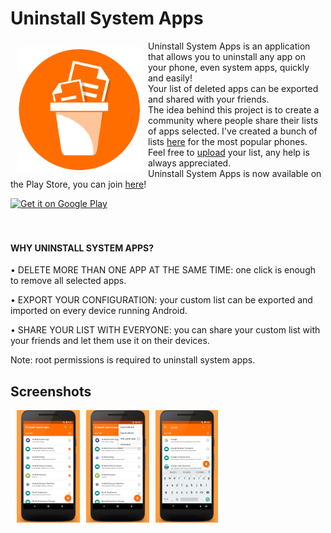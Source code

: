# Uninstall System Apps
<img src="/resources_readme/Launch_icon.png" align="left" width="200" hspace="10" vspace="10">Uninstall System Apps is an application that allows you to uninstall any app on your phone, even system apps, quickly and easily! <br/>
Your list of deleted apps can be exported and shared with your friends.<br/>
The idea behind this project is to create a community where people share their lists of apps selected. I've created a bunch of lists [here](https://mega.nz/#F!SHZiHYpI!yI6_Xoz7gk0uXOTJ9hRsgQ) for the most popular phones. Feel free to [upload](https://mega.nz/megadrop/nXo47K2Afi4) your list, any help is always appreciated.</br>
Uninstall System Apps is now available on the Play Store, you can join [here](https://play.google.com/store/apps/details?id=com.sernic.uninstallsystemapps)!</br>

<div style="display:flex;" >
  <a href="https://play.google.com/store/apps/details?id=com.sernic.uninstallsystemapps">
      <img alt="Get it on Google Play"
          height="80"
          src="https://play.google.com/intl/en_us/badges/images/generic/en_badge_web_generic.png" />
  </a>
</div>
</br></br>

#### WHY UNINSTALL SYSTEM APPS? 

  • DELETE MORE THAN ONE APP AT THE SAME TIME: one click is enough to remove all selected apps. <br/>

  • EXPORT YOUR CONFIGURATION: your custom list can be exported and imported on every device running Android. <br/>

  • SHARE YOUR LIST WITH EVERYONE: you can share your custom list with your friends and let them use it on their devices.<br/>

  Note: root permissions is required to uninstall system apps.

## Screenshots
<div style="display:flex;" >
  <img style="margin-left:10px;" src="/resources_readme/EN_ScreenshotFirstScreen.png" width="20%" >
  <img style="margin-left:10px;" src="/resources_readme/EN_ScreenshotMenu.png" width="20%" >
  <img style="margin-left:10px;" src="/resources_readme/EN_ScreenshotSearch.png" width="20%" >
</div>
